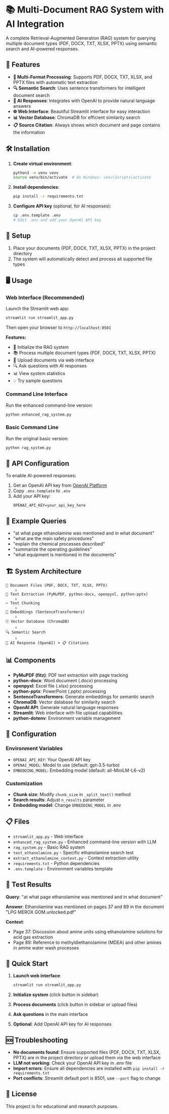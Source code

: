 # 📚 Multi-Document RAG System with AI Integration

A complete Retrieval-Augmented Generation (RAG) system for querying multiple document types (PDF, DOCX, TXT, XLSX, PPTX) using semantic search and AI-powered responses.

## 🚀 Features

- **📄 Multi-Format Processing**: Supports PDF, DOCX, TXT, XLSX, and PPTX files with automatic text extraction
- **🔍 Semantic Search**: Uses sentence transformers for intelligent document search
- **🤖 AI Responses**: Integrates with OpenAI to provide natural language answers
- **🌐 Web Interface**: Beautiful Streamlit interface for easy interaction
- **📊 Vector Database**: ChromaDB for efficient similarity search
- **📋 Source Citation**: Always shows which document and page contains the information

## 🛠️ Installation

1. **Create virtual environment**:
   ```bash
   python3 -m venv venv
   source venv/bin/activate  # On Windows: venv\Scripts\activate
   ```

2. **Install dependencies**:
   ```bash
   pip install -r requirements.txt
   ```

3. **Configure API key** (optional, for AI responses):
   ```bash
   cp .env.template .env
   # Edit .env and add your OpenAI API key
   ```

## 📁 Setup

1. Place your documents (PDF, DOCX, TXT, XLSX, PPTX) in the project directory
2. The system will automatically detect and process all supported file types

## 🖥️ Usage

### Web Interface (Recommended)

Launch the Streamlit web app:
```bash
streamlit run streamlit_app.py
```

Then open your browser to `http://localhost:8501`

**Features:**
- 🔧 Initialize the RAG system
- 📚 Process multiple document types (PDF, DOCX, TXT, XLSX, PPTX)
- 📁 Upload documents via web interface
- 🔍 Ask questions with AI responses
- 📊 View system statistics
- 💡 Try sample questions

### Command Line Interface

Run the enhanced command-line version:
```bash
python enhanced_rag_system.py
```

### Basic Command Line

Run the original basic version:
```bash
python rag_system.py
```

## 🔑 API Configuration

To enable AI-powered responses:

1. Get an OpenAI API key from [OpenAI Platform](https://platform.openai.com/)
2. Copy `.env.template` to `.env`
3. Add your API key:
   ```
   OPENAI_API_KEY=your_api_key_here
   ```

## 📝 Example Queries

- "at what page ethanolamine was mentioned and in what document"
- "what are the main safety procedures"
- "explain the chemical processes described"
- "summarize the operating guidelines"
- "what equipment is mentioned in the documents"

## 🏗️ System Architecture

```
📁 Document Files (PDF, DOCX, TXT, XLSX, PPTX)
    ↓
📄 Text Extraction (PyMuPDF, python-docx, openpyxl, python-pptx)
    ↓
✂️ Text Chunking
    ↓
🧮 Embeddings (SentenceTransformers)
    ↓
🗄️ Vector Database (ChromaDB)
    ↓
🔍 Semantic Search
    ↓
🤖 AI Response (OpenAI) + 📋 Citations
```

## 📊 Components

- **PyMuPDF (fitz)**: PDF text extraction with page tracking
- **python-docx**: Word document (.docx) processing
- **openpyxl**: Excel file (.xlsx) processing
- **python-pptx**: PowerPoint (.pptx) processing
- **SentenceTransformers**: Generate embeddings for semantic search
- **ChromaDB**: Vector database for similarity search
- **OpenAI API**: Generate natural language responses
- **Streamlit**: Web interface with file upload capabilities
- **python-dotenv**: Environment variable management

## 🔧 Configuration

### Environment Variables

- `OPENAI_API_KEY`: Your OpenAI API key
- `OPENAI_MODEL`: Model to use (default: gpt-3.5-turbo)
- `EMBEDDING_MODEL`: Embedding model (default: all-MiniLM-L6-v2)

### Customization

- **Chunk size**: Modify `chunk_size` in `_split_text()` method
- **Search results**: Adjust `n_results` parameter
- **Embedding model**: Change `EMBEDDING_MODEL` in .env

## 📋 Files

- `streamlit_app.py` - Web interface
- `enhanced_rag_system.py` - Enhanced command-line version with LLM
- `rag_system.py` - Basic RAG system
- `test_ethanolamine.py` - Specific ethanolamine search test
- `extract_ethanolamine_context.py` - Context extraction utility
- `requirements.txt` - Python dependencies
- `.env.template` - Environment variables template

## 🎯 Test Results

**Query**: "at what page ethanolamine was mentioned and in what document"

**Answer**: Ethanolamine was mentioned on pages 37 and 89 in the document "LPG MEROX GOM.unlocked.pdf"

**Context**:
- Page 37: Discussion about amine units using ethanolamine solutions for acid gas extraction
- Page 89: Reference to methyldiethanolamine (MDEA) and other amines in amine water wash processes

## 🚀 Quick Start

1. **Launch web interface**:
   ```bash
   streamlit run streamlit_app.py
   ```

2. **Initialize system** (click button in sidebar)

3. **Process documents** (click button in sidebar or upload files)

4. **Ask questions** in the main interface

5. **Optional**: Add OpenAI API key for AI responses

## 🆘 Troubleshooting

- **No documents found**: Ensure supported files (PDF, DOCX, TXT, XLSX, PPTX) are in the project directory or upload them via the web interface
- **LLM not working**: Check your OpenAI API key in .env file
- **Import errors**: Ensure all dependencies are installed with `pip install -r requirements.txt`
- **Port conflicts**: Streamlit default port is 8501, use `--port` flag to change

## 📄 License

This project is for educational and research purposes.